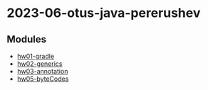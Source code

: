 # 2023-06-otus-java-pererushev

## Modules
* [hw01-gradle](hw01-gradle/README.md)
* [hw02-generics](hw02-generics/README.md)
* [hw03-annotation](hw03-annotation/README.md)
* [hw05-byteCodes](hw05-byteCodes/README.md)
